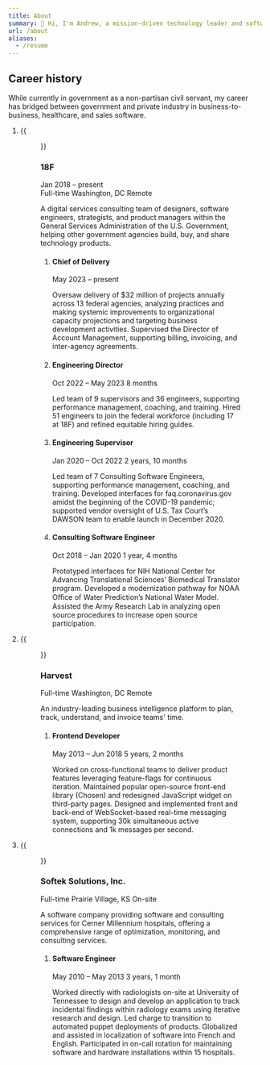 ```yaml
---
title: About
summary: 👋 Hi, I'm Andrew, a mission-driven technology leader and software engineer with 20 years of diverse experience living in Washington, DC.
url: /about
aliases:
  - /resume
---
```


## Career history

While currently in government as a non-partisan civil servant, my career has bridged between government and private industry in business-to-business, healthcare, and sales software.

<ol class="workplaces">
  <li>
    {{<figure class="workplace-logo" src="images/logos/18f.svg" alt="18F logo">}}
    <div class="workplace-details">
      <h3>18F</h3>
      <div class="byline">
        <span class="byline-item"><time datetime="2018-01-01">Jan 2018</time> – <time datetime="now">present</time></span>
      </div>
      <div class="byline">
        <span class="byline-item">Full-time</span>
        <span class="byline-item">Washington, DC</span>
        <span class="byline-item">Remote</span>
      </div>
      <p class="summary">A digital services consulting team of designers, software engineers, strategists, and product managers within the General Services Administration of the U.S. Government, helping other government agencies build, buy, and share technology products.</p>
      <ol class="positions">
        <li>
          <h4>Chief of Delivery</h4>
          <div class="byline">
            <span class="byline-item"><time datetime="2023-05-01">May 2023</time> – <time datetime="now">present</time></span>
          </div>
          <p>Oversaw delivery of $32 million of projects annually across 13 federal agencies, analyzing practices and making systemic improvements to organizational capacity projections and targeting business development activities. Supervised the Director of Account Management, supporting billing, invoicing, and inter-agency agreements.</p>
        </li>
        <li>
          <h4>Engineering Director</h4>
          <div class="byline">
            <span class="byline-item"><time datetime="2022-10-01">Oct 2022</time> – <time datetime="2023-05-01">May 2023</time></span>
            <span class="byline-item">8 months</span>
          </div>
          <p>Led team of 9 supervisors and 36 engineers, supporting performance management, coaching, and training. Hired 51 engineers to join the federal workforce (including 17 at 18F) and refined equitable hiring guides.</p>
        </li>
        <li>
          <h4>Engineering Supervisor</h4>
          <div class="byline">
            <span class="byline-item"><time datetime="2020-01-01">Jan 2020</time> – <time datetime="2022-10-01">Oct 2022</time></span>
            <span class="byline-item">2 years, 10 months</span>
          </div>
          <p>Led team of 7 Consulting Software Engineers, supporting performance management, coaching, and training. Developed interfaces for faq.coronavirus.gov amidst the beginning of the COVID-19 pandemic; supported vendor oversight of U.S. Tax Court’s DAWSON team to enable launch in December 2020.</p>
        </li>
        <li>
          <h4>Consulting Software Engineer</h4>
          <div class="byline">
            <span class="byline-item"><time datetime="2018-10-01">Oct 2018</time> – <time datetime="2020-01-01">Jan 2020</time></span>
            <span class="byline-item">1 year, 4 months</span>
          </div>
          <p>Prototyped interfaces for NIH National Center for Advancing Translational Sciences’ Biomedical Translator program. Developed a modernization pathway for NOAA Oﬃce of Water Prediction’s National Water Model. Assisted the Army Research Lab in analyzing open source procedures to increase open source participation.</p>
        </li>
      </ol>
    </div>
  </li>
  <li>
    {{<figure class="workplace-logo" src="images/logos/harvest.svg" alt="Harvest logo">}}
    <div class="workplace-details">
      <h3>Harvest</h3>
      <div class="byline">
        <span class="byline-item">Full-time</span>
        <span class="byline-item">Washington, DC</span>
        <span class="byline-item">Remote</span>
      </div>
      <p class="summary">An industry-leading business intelligence platform to plan, track, understand, and invoice teams' time.</p>
      <ol class="positions">
        <li>
          <h4>Frontend Developer</h4>
          <div class="byline">
            <span class="byline-item"><time datetime="2013-05-01">May 2013</time> – <time datetime="2018-07-01">Jun 2018</time></span>
            <span class="byline-item">5 years, 2 months</span>
          </div>
          <p>Worked on cross-functional teams to deliver product features leveraging feature-flags for continuous iteration. Maintained popular open-source front-end library (Chosen) and redesigned JavaScript widget on third-party pages. Designed and implemented front and back-end of WebSocket-based real-time messaging system, supporting 30k simultaneous active connections and 1k messages per second.</p>
        </li>
      </ol>
    </div>
  </li>
  <li>
    {{<figure class="workplace-logo" src="images/logos/softek.svg" alt="Softek logo">}}
    <div class="workplace-details">
      <h3>Softek Solutions, Inc.</h3>
      <div class="byline">
        <span class="byline-item">Full-time</span>
        <span class="byline-item">Prairie Village, KS</span>
        <span class="byline-item">On-site</span>
      </div>
      <p class="summary">A software company providing software and consulting services for Cerner Millennium hospitals, offering a comprehensive range of optimization, monitoring, and consulting services.</p>
      <ol class="positions">
        <li>
          <h4>Software Engineer</h4>
          <div class="byline">
            <span class="byline-item"><time datetime="2010-05-01">May 2010</time> – <time datetime="2013-05-01">May 2013</time></span>
            <span class="byline-item">3 years, 1 month</span>
          </div>
          <p>Worked directly with radiologists on-site at University of Tennessee to design and develop an application to track incidental findings within radiology exams using iterative research and design. Led charge to transition to automated puppet deployments of products. Globalized and assisted in localization of software into French and English. Participated in on-call rotation for maintaining software and hardware installations within 15 hospitals.</p>
        </li>
      </ol>
    </div>
  </li>
</ol>
